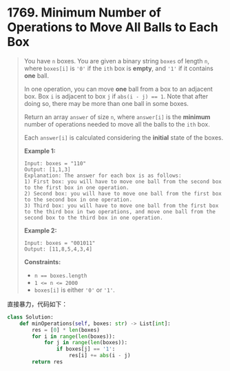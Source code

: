 # 1769. Minimum Number of Operations to Move All Balls to Each Box

> You have `n` boxes. You are given a binary string `boxes` of length `n`, where `boxes[i]` is `'0'` if the `ith` box is **empty**, and `'1'` if it contains **one** ball.
>
> In one operation, you can move **one** ball from a box to an adjacent box. Box `i` is adjacent to box `j` if `abs(i - j) == 1`. Note that after doing so, there may be more than one ball in some boxes.
>
> Return an array `answer` of size `n`, where `answer[i]` is the **minimum** number of operations needed to move all the balls to the `ith` box.
>
> Each `answer[i]` is calculated considering the **initial** state of the boxes.
>
>  
>
> **Example 1:**
>
> ```
> Input: boxes = "110"
> Output: [1,1,3]
> Explanation: The answer for each box is as follows:
> 1) First box: you will have to move one ball from the second box to the first box in one operation.
> 2) Second box: you will have to move one ball from the first box to the second box in one operation.
> 3) Third box: you will have to move one ball from the first box to the third box in two operations, and move one ball from the second box to the third box in one operation.
> ```
>
> **Example 2:**
>
> ```
> Input: boxes = "001011"
> Output: [11,8,5,4,3,4]
> ```
>
>  
>
> **Constraints:**
>
> - `n == boxes.length`
> - `1 <= n <= 2000`
> - `boxes[i]` is either `'0'` or `'1'`.

直接暴力，代码如下：

```python
class Solution:
    def minOperations(self, boxes: str) -> List[int]:
        res = [0] * len(boxes)
        for i in range(len(boxes)):
            for j in range(len(boxes)):
                if boxes[j] == '1':
                    res[i] += abs(i - j)
        return res
```

